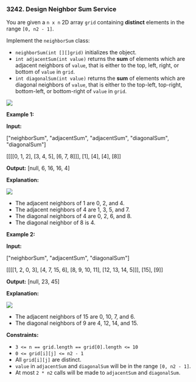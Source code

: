 ### 3242\. Design Neighbor Sum Service

You are given a `n x n` 2D array `grid` containing **distinct** elements in the range `[0, n2 - 1]`.

Implement the `neighborSum` class:

*   `neighborSum(int [][]grid)` initializes the object.
*   `int adjacentSum(int value)` returns the **sum** of elements which are adjacent neighbors of `value`, that is either to the top, left, right, or bottom of `value` in `grid`.
*   `int diagonalSum(int value)` returns the **sum** of elements which are diagonal neighbors of `value`, that is either to the top-left, top-right, bottom-left, or bottom-right of `value` in `grid`.

![](https://assets.leetcode.com/uploads/2024/06/24/design.png)

**Example 1:**

**Input:**

\["neighborSum", "adjacentSum", "adjacentSum", "diagonalSum", "diagonalSum"\]

\[\[\[\[0, 1, 2\], \[3, 4, 5\], \[6, 7, 8\]\]\], \[1\], \[4\], \[4\], \[8\]\]

**Output:** \[null, 6, 16, 16, 4\]

**Explanation:**

**![](https://assets.leetcode.com/uploads/2024/06/24/designexample0.png)**

*   The adjacent neighbors of 1 are 0, 2, and 4.
*   The adjacent neighbors of 4 are 1, 3, 5, and 7.
*   The diagonal neighbors of 4 are 0, 2, 6, and 8.
*   The diagonal neighbor of 8 is 4.

**Example 2:**

**Input:**

\["neighborSum", "adjacentSum", "diagonalSum"\]

\[\[\[\[1, 2, 0, 3\], \[4, 7, 15, 6\], \[8, 9, 10, 11\], \[12, 13, 14, 5\]\]\], \[15\], \[9\]\]

**Output:** \[null, 23, 45\]

**Explanation:**

**![](https://assets.leetcode.com/uploads/2024/06/24/designexample2.png)**

*   The adjacent neighbors of 15 are 0, 10, 7, and 6.
*   The diagonal neighbors of 9 are 4, 12, 14, and 15.

**Constraints:**

*   `3 <= n == grid.length == grid[0].length <= 10`
*   `0 <= grid[i][j] <= n2 - 1`
*   All `grid[i][j]` are distinct.
*   `value` in `adjacentSum` and `diagonalSum` will be in the range `[0, n2 - 1]`.
*   At most `2 * n2` calls will be made to `adjacentSum` and `diagonalSum`.

